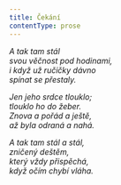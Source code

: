 ```yaml
---
title: Čekání
contentType: prose
---
```


_A tak tam stál  
svou věčnost pod hodinami,  
i když už ručičky dávno  
spínat se přestaly._

_Jen jeho srdce tlouklo;  
tlouklo ho do žeber.  
Znova a pořád a ještě,  
až byla odraná a nahá._

_A tak tam stál a stál,  
zničený deštěm,  
který vždy přispěchá,  
když očím chybí vláha._
